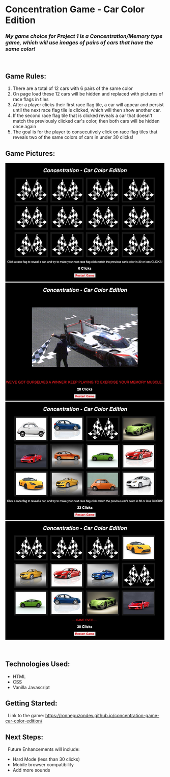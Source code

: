 # **Concentration Game - Car Color Edition**

### ***My game choice for Project 1 is a Concentration/Memory type game, which will use images of pairs of cars that have the same color!***
&nbsp;
## **Game Rules:**
1. There are a total of 12 cars with 6 pairs of the same color
2. On page load these 12 cars will be hidden and replaced with pictures of race flags in tiles
3. After a player clicks their first race flag tile, a car will appear and persist until the next race flag tile is clicked, which will then show another car.
4. If the second race flag tile that is clicked reveals a car that doesn't match the previously clicked car's color, then both cars will be hidden once again
4. The goal is for the player to consecutively click on race flag tiles that reveals two of the same colors of cars in under 30 clicks!
&nbsp;
## **Game Pictures:**

<img src="images/GameScreen.jpg" alt="drawing" width="500"/>
<img src="images/WinningScreenshot.jpg" alt="drawing" width="500"/>
<img src="images/AlmostDone.jpg" alt="drawing" width="500"/>
<img src="images/GameOverScreen.jpg" alt="drawing" width="500"/>

&nbsp;
## **Technologies Used:**
- HTML
- CSS
- Vanilla Javascript
&nbsp;
## **Getting Started:**
&nbsp;
Link to the game: <https://ronnepuzondev.github.io/concentration-game-car-color-edition/>
&nbsp;
## **Next Steps:**
&nbsp;
Future Enhancements will include:<br>
- Hard Mode (less than 30 clicks)
- Mobile browser compatibility
- Add more sounds
